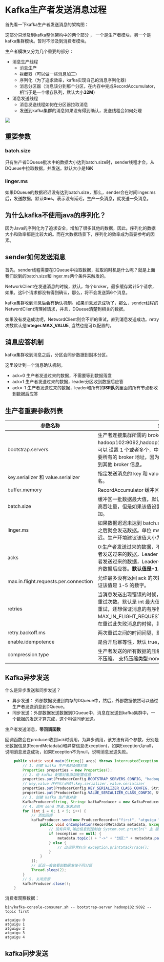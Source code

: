 # Kafka生产者发送消息过程

首先看一下kafka生产者发送消息的架构图：

这部分只涉及到kafka整体架构中的两个部分 ， 一个是生产者模块，另一个是kafka集群模块。暂时不涉及到消费者模块。

生产者模块又分为几个重要的部分：

- 消息生产线程
  - 消息生产
  - 拦截器（可以做一些消息加工）
  - 序列化（为了追求效率，kafka实现自己的消息序列化器）
  - 消息分区器（消息该分到那个分区，在内存中完成RecordAccumulator，相当于是一个缓存队列，默认大小**32M**）
- 消息发送线程
  - 消息发送线程如何在分区器拉取消息
  - 发送到kafka集群的消息如果没有得到确认，发送线程会如何处理

![](https://oscimg.oschina.net/oscnet/up-242f1033485da703689f3d537ba895d9e4b.png)





## 重要参数

### batch.size

只有生产者DQueue批次中的数据大小达到batch.size时，sender线程才会，从DQueue中拉取数据，并发送。默认大小是**16K**

### linger.ms

如果DQueue的数据迟迟没有达到batch.size，那么，sender会在时间linger.ms后，发送数据，默认**0ms**，表示没有延迟，生产一条消息，就发送一条消息。



## 为什么kafka不使用java的序列化？

因为Java的序列化为了追求安全，增加了很多其他的数据，因此，序列化的数据大小和效率都是比较大的。而在大数据场景下，序列化的效率成为首要参考的因素。

## sender如何发送消息

首先，sender线程需要在DQueue中拉取数据，拉取的时机是什么呢？就是上面我们说到的batch.size和linger.ms两个条件来触发的。

NetworkClient在发送消息的时候，默认，每个broker，最多缓存累计5个请求，如果，这5个请求都没有得到确认，那么，将不会发送第6个消息。

kafka集群收到消息后会有确认机制。如果消息发送成功了，那么，sender线程的NetwordClient清理掉请求，并且，DQueue清楚到相关的数据。

如果没有发送成功呢，NetwordClient则会不断的重试，直到消息发送成功。retry次数默认是**Integer.MAX_VALUE**, 当然也是可以配置的。

## 消息应答机制

kafka集群收到消息之后，分区会同步数据到副本分区。

这里设计到一个消息确认机制。

- ack=0  生产者发送过来的数据，不需要等到数据落盘
- ack=1 生产者发送过来的数据，leader分区收到数据后应答
- ack=-1 生产者发送过来的数据，leader和所有的**ISR队列**里面的所有节点都收到数据后应答



## 生产者重要参数列表

| 参数名称                              | 描述                                                         |
| ------------------------------------- | ------------------------------------------------------------ |
| bootstrap.servers                     | 生产者连接集群所需的 broker 地址清单。例如 hadoop102:9092,hadoop103:9092,hadoop104:9092，可以 设置 1 个或者多个，中间用逗号隔开。注意这里并非需要所有的 broker 地址，因为生产者从给定的 broker 里查找到其他 broker 信息。 |
| key.serializer 和 value.serializer    | 指定发送消息的 key 和 value 的序列化类型。一定要写 全类名。  |
| buffer.memory                         | RecordAccumulator 缓冲区总大小，默认 32m。                   |
| batch.size                            | 缓冲区一批数据最大值，默认 **16k**。适当增加该值，可 以提高吞吐量，但是如果该值设置太大，会导致数据 传输延迟增加。 |
| linger.ms                             | 如果数据迟迟未达到 batch.size，sender 等待 linger.time 之后就会发送数据。单位 ms，默认值是 0ms，表示没 有延迟。生产环境建议该值大小为 5-100ms 之间。 |
| acks                                  | 0:生产者发送过来的数据，不需要等数据落盘应答。 1:生产者发送过来的数据，Leader 收到数据后应答。 -1(all):生产者发送过来的数据，Leader+和 isr 队列 里面的所有节点收齐数据后应答。**默认值是-1**，-1 和 all 是等价的。 |
| max.in.flight.requests.per.connection | 允许最多没有返回 ack 的次数，默认为 5，开启幂等性 要保证该值是 1-5 的数字。 |
| retries                               | 当消息发送出现错误的时候，系统会重发消息。retries 表示重试次数。默认是 int 最大值，2147483647。 如果设置了重试，还想保证消息的有序性，需要设置 MAX_IN_FLIGHT_REQUESTS_PER_CONNECTION=1 否则在重试此失败消息的时候，其他的消息可能发送 成功了。 |
| retry.backoff.ms                      | 两次重试之间的时间间隔，默认是 100ms。                       |
| enable.idempotence                    | 是否开启幂等性，默认 true，开启幂等性。                      |
| compression.type                      | 生产者发送的所有数据的压缩方式。默认是 none，也 就是不压缩。 支持压缩类型:none、gzip、snappy、lz4 和 zstd |



## Kafka异步发送

什么是异步发送和同步发送？

- 异步发送： 外部数据发送到内存的DQueue中，然后，外部数据依然可以通过生产者发送消息到DQueue。
- 同步发送：外部数据发送数据到DQueue中，消息在发送到kafka集群中，一个数据的发送才算完成，这个叫做同步发送。



生产者发送消息，**带回调函数**

回调函数会在producer收到ack时调用，为异步调用，该方法有两个参数，分别是元数据信息(RecordMetadata)和异常信息(Exception)，如果Exception为null，说明消息发送成功，如果Exception不为null，说明消息发送失败。

```java
    public static void main(String[] args) throws InterruptedException {
        // 1. 创建 kafka 生产者的配置对象
        Properties properties = new Properties();
        // 2. 给 kafka 配置对象添加配置信息
        properties.put(ProducerConfig.BOOTSTRAP_SERVERS_CONFIG, "hadoop102:9092");
        // key,value 序列化(必须):key.serializer，value.serializer
        properties.put(ProducerConfig.KEY_SERIALIZER_CLASS_CONFIG, StringSerializer.class.getName());
        properties.put(ProducerConfig.VALUE_SERIALIZER_CLASS_CONFIG, StringSerializer.class.getName());
        // 3. 创建 kafka 生产者对象
        KafkaProducer<String, String> kafkaProducer = new KafkaProducer<String, String>(properties);
        // 4. 调用 send 方法,发送消息
        for (int i = 0; i < 5; i++) {
            // 添加回调
            kafkaProducer.send(new ProducerRecord<>("first", "atguigu " + i), new Callback() {// 该方法在Producer收到ack时调用，为异步调用 @Override
                public void onCompletion(RecordMetadata metadata, Exception exception) {
                    // 没有异常,输出信息到控制台 System.out.println(" 主 题 : " +
                    if (exception == null) {
                        metadata.topic() + "->" + "分区:" + metadata.partition());
                    } else {
                        // 出现异常打印 exception.printStackTrace();
                    }
                }
            });
            // 延迟一会会看到数据发往不同分区
            Thread.sleep(2);
        }
        // 5. 关闭资源
        kafkaProducer.close();
    }
```

消费者观察数据：

```
bin/kafka-console-consumer.sh -- bootstrap-server hadoop102:9092 --topic first

atguigu 0
atguigu 1
atguigu 2
atguigu 3
atguigu 4
```





## kafka同步发送











